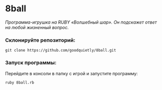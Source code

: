 # 8ball

*Программа-игрушка на RUBY «Волшебный шар». Он подскажет ответ на любой жизненный вопрос.*

### Склонируйте репозиторий:

```
git clone https://github.com/goodquietly/8ball.git
```

### Запуск программы:
Перейдите в консоли в папку с игрой и запустите программу:
```
ruby 8ball.rb
```
